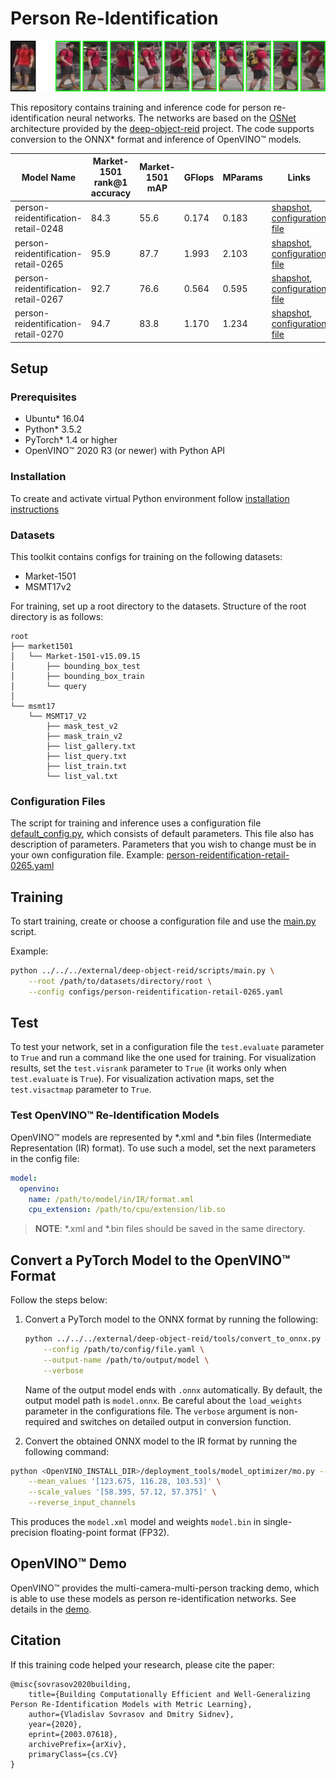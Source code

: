 # Person Re-Identification

![](./person-reid.jpg)

This repository contains training and inference code for person re-identification
neural networks. The networks are based on the [OSNet](https://arxiv.org/abs/1905.00953)
architecture provided by the [deep-object-reid](https://github.com/opencv/deep-object-reid.git)
project. The code supports conversion to the ONNX\* format and inference of OpenVINO™ models.


| Model Name | Market-1501 rank@1 accuracy | Market-1501 mAP | GFlops | MParams | Links |
| --- | --- | --- | --- | --- | --- |
| person-reidentification-retail-0248 | 84.3 | 55.6 | 0.174 | 0.183 | [shapshot](https://download.01.org/opencv/openvino_training_extensions/models/person_reidentification/person-reidentification-retail-0248.pt), [configuration file](configs/person-reidentification-retail-0248.yaml) |
| person-reidentification-retail-0265 | 95.9 | 87.7 | 1.993 | 2.103 | [shapshot](https://download.01.org/opencv/openvino_training_extensions/models/person_reidentification/person-reidentification-retail-0265.pt), [configuration file](configs/person-reidentification-retail-0265.yaml) |
| person-reidentification-retail-0267 | 92.7 | 76.6 | 0.564 | 0.595 | [shapshot](https://download.01.org/opencv/openvino_training_extensions/models/person_reidentification/person-reidentification-retail-0267.pt), [configuration file](configs/person-reidentification-retail-0267.yaml) |
| person-reidentification-retail-0270 | 94.7 | 83.8 | 1.170 | 1.234 | [shapshot](https://download.01.org/opencv/openvino_training_extensions/models/person_reidentification/person-reidentification-retail-0270.pt), [configuration file](configs/person-reidentification-retail-0270.yaml) |


## Setup

### Prerequisites

* Ubuntu\* 16.04
* Python\* 3.5.2
* PyTorch\* 1.4 or higher
* OpenVINO™ 2020 R3 (or newer) with Python API

### Installation

To create and activate virtual Python environment follow [installation instructions](../README.md)

### Datasets

This toolkit contains configs for training on the following datasets:

* Market-1501
* MSMT17v2

For training, set up a root directory to the datasets.
Structure of the root directory is as follows:

```
root
├── market1501
│   └── Market-1501-v15.09.15
│       ├── bounding_box_test
│       ├── bounding_box_train
│       └── query
│
└── msmt17
    └── MSMT17_V2
        ├── mask_test_v2
        ├── mask_train_v2
        ├── list_gallery.txt
        ├── list_query.txt
        ├── list_train.txt
        └── list_val.txt
```

### Configuration Files

The script for training and inference uses a configuration file
[default_config.py](https://github.com/opencv/deep-object-reid/tree/ote/scripts/default_config.py), which consists of default parameters.
This file also has description of parameters.
Parameters that you wish to change must be in your own configuration file.
Example: [person-reidentification-retail-0265.yaml](configs/person-reidentification-retail-0265.yaml)

## Training

To start training, create or choose a configuration file and use the [main.py](https://github.com/opencv/deep-object-reid/tree/ote/scripts/main.py) script.

Example:

```bash
python ../../../external/deep-object-reid/scripts/main.py \
    --root /path/to/datasets/directory/root \
    --config configs/person-reidentification-retail-0265.yaml
```

## Test
To test your network, set in a configuration file the `test.evaluate` parameter to `True`
and run a command like the one used for training.
For visualization results, set the `test.visrank` parameter to `True` (it works only when
`test.evaluate` is `True`).
For visualization activation maps, set the `test.visactmap` parameter to `True`.


### Test OpenVINO™ Re-Identification Models

OpenVINO™ models are represented by \*.xml and \*.bin files (Intermediate Representation (IR) format).
To use such a model, set the next parameters in the config file:

```yaml
model:
  openvino:
    name: /path/to/model/in/IR/format.xml
    cpu_extension: /path/to/cpu/extension/lib.so
```

> **NOTE**: \*.xml and \*.bin files should be saved in the same directory.


## Convert a PyTorch Model to the OpenVINO™ Format

Follow the steps below:

1. Convert a PyTorch model to the ONNX format by running the following:

    ```bash
    python ../../../external/deep-object-reid/tools/convert_to_onnx.py \
        --config /path/to/config/file.yaml \
        --output-name /path/to/output/model \
        --verbose
    ```

    Name of the output model ends with `.onnx` automatically.
    By default, the output model path is `model.onnx`. Be careful about the `load_weights` parameter
     in the configurations file. The `verbose` argument is non-required and
    switches on detailed output in conversion function.

2. Convert the obtained ONNX model to the IR format by running the following command:

```bash
python <OpenVINO_INSTALL_DIR>/deployment_tools/model_optimizer/mo.py --input_model model.onnx  \
    --mean_values '[123.675, 116.28, 103.53]' \
    --scale_values '[58.395, 57.12, 57.375]' \
    --reverse_input_channels
```

This produces the `model.xml` model and weights `model.bin` in single-precision floating-point format (FP32).

## OpenVINO™ Demo

OpenVINO™ provides the multi-camera-multi-person tracking demo, which is able to use these models as person re-identification networks. See details in the [demo](https://github.com/opencv/open_model_zoo/tree/develop/demos/python_demos/multi_camera_multi_target_tracking).

## Citation
If this training code helped your research, please cite the paper:

```
@misc{sovrasov2020building,
    title={Building Computationally Efficient and Well-Generalizing Person Re-Identification Models with Metric Learning},
    author={Vladislav Sovrasov and Dmitry Sidnev},
    year={2020},
    eprint={2003.07618},
    archivePrefix={arXiv},
    primaryClass={cs.CV}
}
```

